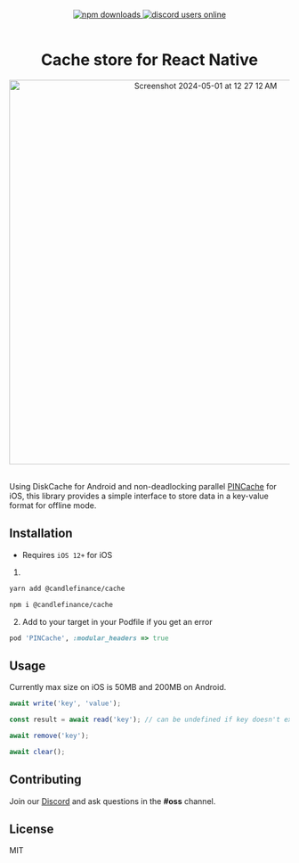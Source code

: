<br/>

<div align="center">
   <a href="https://www.npmjs.com/package/@candlefinance%2Fcache">
  <img alt="npm downloads" src="https://img.shields.io/npm/dw/@candlefinance/cache?logo=npm&label=NPM%20downloads&cacheSeconds=3600"/>
   </a>
  <a alt="discord users online" href="https://discord.gg/qnAgjxhg6n" 
  target="_blank"
  rel="noopener noreferrer">
    <img alt="discord users online" src="https://img.shields.io/discord/986610142768406548?label=Discord&logo=discord&logoColor=white&cacheSeconds=3600"/>
    </a>
</div>
<br/>

<h1 align="center">
   Cache store for React Native 
</h1>

<div align="center">
<img width="690" alt="Screenshot 2024-05-01 at 12 27 12 AM" src="https://github.com/candlefinance/cache/assets/12258850/4632a696-3b0c-44f9-98f5-d2393137de9f">
</div>
<br/>

Using DiskCache for Android and non-deadlocking parallel [PINCache](https://github.com/pinterest/PINCache) for iOS, this library provides a simple interface to store data in a key-value format for offline mode.

## Installation

- Requires `iOS 12+` for iOS

1.

```sh
yarn add @candlefinance/cache
```

```sh
npm i @candlefinance/cache
```

2. Add to your target in your Podfile if you get an error

```ruby
pod 'PINCache', :modular_headers => true
```

## Usage

Currently max size on iOS is 50MB and 200MB on Android.

```js
await write('key', 'value');

const result = await read('key'); // can be undefined if key doesn't exist

await remove('key');

await clear();
```

## Contributing

Join our [Discord](https://discord.gg/qnAgjxhg6n) and ask questions in the **#oss** channel.

## License

MIT
